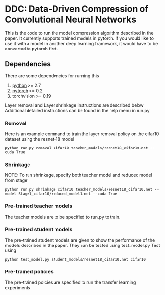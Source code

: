 # DDC: Data-Driven Compression of Convolutional Neural Networks 
This is the code to run the model compression algorithm described in the paper.
It currently supports trained models in pytorch. If you would like to use it with a model in another deep learning framework, it would have to be converted to pytorch first.

## Dependencies
There are some dependencies for running this
1. [python](https://www.python.org/) >= 2.7
2. [pytorch](http://pytorch.org/) >= 0.2
3. [torchvision](http://pytorch.org/) >= 0.19

Layer removal and Layer shrinkage instructions are described below 
Additional detailed instructions can be found in the help menu in run.py
### Removal
Here is an example command to train the layer removal policy on the cifar10 dataset using the resnet-18 model
```
python run.py removal cifar10 teacher_models/resnet18_cifar10.net --cuda True 
```

### Shrinkage
NOTE: To run shrinkage, specify both teacher model and reduced model from stage1
```
python run.py shrinkage cifar10 teacher_models/resnet18_cifar10.net --model Stage1_cifar10/reduced_model1.net --cuda True 
```
### Pre-trained teacher models
The teacher models are to be specified to run.py to train.
### Pre-trained student models
The pre-trained student models are given to show the performance of the models described in the paper. They can be tested using test\_model.py
Test using 
```
python test_model.py student_models/resnet18_cifar10.net cifar10
```
### Pre-trained policies
The pre-trained polcies are specified to run the transfer learning experiments

